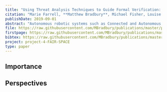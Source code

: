 ```yaml
---
title: "Using Threat Analysis Techniques to Guide Formal Verification: A Case Study of Cooperative Awareness Messages"
citation: "Marie Farrell, **Matthew Bradbury**, Michael Fisher, Louise A. Dennis, Clare Dixon, Hu Yuan, and Carsten Maple. Using Threat Analysis Techniques to Guide Formal Verification: A Case Study of Cooperative Awareness Messages. In Peter Csaba Ölveczky and Gwen Salaün, editors, *Software Engineering and Formal Methods*, 471–490. Cham, 2019. Springer International Publishing. [doi:10.1007/978-3-030-30446-1\_25](https://doi.org/10.1007/978-3-030-30446-1_25)."
publishDate: 2019-09-01
abstract: "Autonomous robotic systems such as Connected and Autonomous Vehicle (CAV) systems are both safety-and security-critical, since a breach in system security may impact safety. Generally, safety and security concerns for such systems are treated separately during the development process. In this paper, we consider an algorithm for sending Cooperative Awareness Messages (CAMs) between vehicles in a CAV system and the use of CAMs in preventing vehicle collisions. We employ threat analysis techniques that are commonly used in the cyber security domain to guide our formal verification. This allows us to focus our formal methods on those security properties that are particularly important and to consider both safety and security in tandem. Our analysis centres on identifying STRIDE security properties and we illustrate how these can be formalised, and subsequently verified, using a combination of formal tools for distinct aspects, namely Promela/SPIN and Dafny."
file: https://raw.githubusercontent.com/MBradbury/publications/master/papers/SEFM2019.pdf
firstpage: https://raw.githubusercontent.com/MBradbury/publications/master/firstpages/SEFM2019.svg
bibtex: https://raw.githubusercontent.com/MBradbury/publications/master/bibtex/Farrell_2019_UsingThreatAnalysis.bib
project: project-4-FAIR-SPACE
type: paper
---
```


<!-- readmore -->

## Importance

## Perspectives


